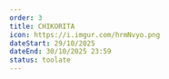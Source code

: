 ```yaml
---
order: 3
title: CHIKORITA
icon: https://i.imgur.com/hrmNvyo.png
dateStart: 29/10/2025
dateEnd: 30/10/2025 23:59
status: toolate
---
```

